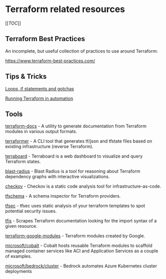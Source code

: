 # Terraform related resources

[[_TOC_]]

## Terraform Best Practices

An incomplete, but useful collection of practices to use around Terraform:

https://www.terraform-best-practices.com/

## Tips & Tricks

[Loops, if statements and gotchas](https://blog.gruntwork.io/terraform-tips-tricks-loops-if-statements-and-gotchas-f739bbae55f9)

[Running Terraform  in automation](https://learn.hashicorp.com/tutorials/terraform/automate-terraform)

## Tools

[terraform-docs](https://github.com/terraform-docs/terraform-docs) - A utility to generate documentation from Terraform modules in various output formats.

[terraformer](https://github.com/GoogleCloudPlatform/terraformer) - A CLI tool that generates tf/json and tfstate files based on existing infrastructure (reverse Terraform).

[terraboard](https://github.com/camptocamp/terraboard) - Terraboard is a web dashboard to visualize and query Terraform states.

[blast-radius](https://github.com/28mm/blast-radius) - Blast Radius is a tool for reasoning about Terraform dependency graphs with interactive visualizations.

[checkov](https://github.com/bridgecrewio/checkov/) - Checkov is a static code analysis tool for infrastructure-as-code.

[tfschema](https://github.com/minamijoyo/tfschema) - A schema inspector for Terraform providers.

[tfsec](https://github.com/liamg/tfsec) - tfsec uses static analysis of your terraform templates to spot potential security issues.

[tfis](https://github.com/wils0ns/tfis) - Scrapes Terraform documentation looking for the import syntax of a given resource.

[terraform-google-modules](https://github.com/terraform-google-modules/cloud-foundation-fabric) - Terraform modules created by Google.

[microsoft/cobalt](https://github.com/microsoft/cobalt/) - Cobalt hosts reusable Terraform modules to scaffold managed container services like ACI and Application Services as a couple of examples.

[microsoft/bedrock/cluster](https://github.com/microsoft/bedrock/tree/master/cluster) - Bedrock automates Azure Kubernetes cluster deployments
